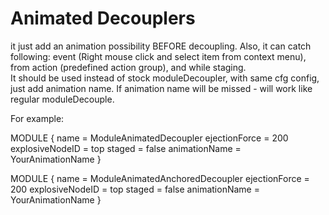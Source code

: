Animated Decouplers
==================
it just add an animation possibility BEFORE decoupling. 
Also, it can catch following: event (Right mouse click and select item from context menu), from action (predefined action group), and while staging.  
It should be used instead of stock moduleDecoupler, with same  cfg config, just add animation name. If animation name will be missed - will work like regular moduleDecouple.

For example:

MODULE
	{
		name = ModuleAnimatedDecoupler
		ejectionForce = 200
		explosiveNodeID = top
		staged = false
		animationName = YourAnimationName
	}
	

MODULE
	{
		name = ModuleAnimatedAnchoredDecoupler
		ejectionForce = 200
		explosiveNodeID = top
		staged = false
		animationName = YourAnimationName
	}
	

